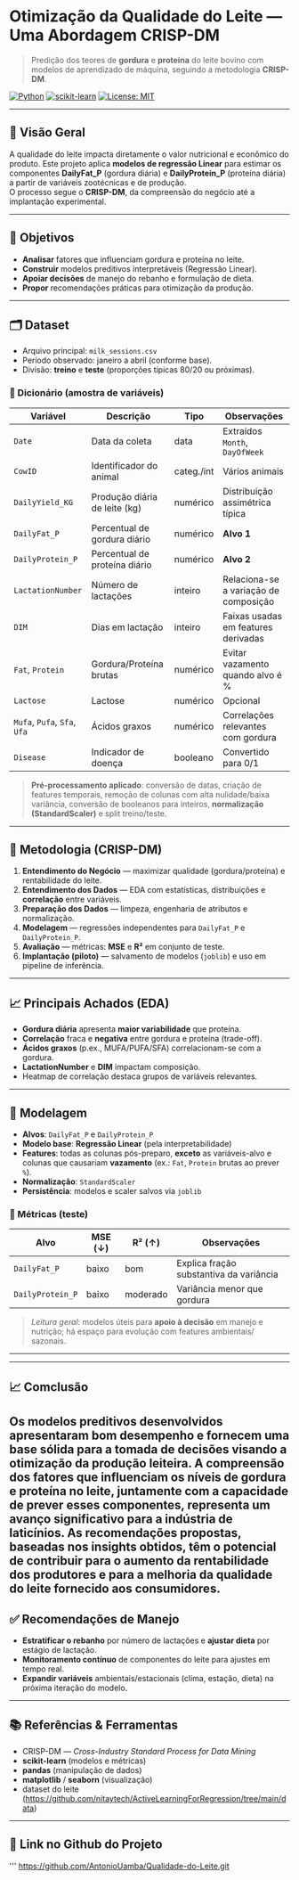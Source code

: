 # Otimização da Qualidade do Leite — Uma Abordagem CRISP-DM

> Predição dos teores de **gordura** e **proteína** do leite bovino com modelos de aprendizado de máquina, seguindo a metodologia **CRISP-DM**.

[![Python](https://img.shields.io/badge/Python-3.10%2B-blue.svg)](#) [![scikit-learn](https://img.shields.io/badge/scikit--learn-ML-orange.svg)](#) [![License: MIT](https://img.shields.io/badge/License-MIT-green.svg)](#)

---

## 📌 Visão Geral

A qualidade do leite impacta diretamente o valor nutricional e econômico do produto. Este projeto aplica **modelos de regressão Linear** para estimar os componentes **DailyFat_P** (gordura diária) e **DailyProtein_P** (proteína diária) a partir de variáveis zootécnicas e de produção.  
O processo segue o **CRISP-DM**, da compreensão do negócio até a implantação experimental.

---

## 🧭 Objetivos

- **Analisar** fatores que influenciam gordura e proteína no leite.
- **Construir** modelos preditivos interpretáveis (Regressão Linear).
- **Apoiar decisões** de manejo do rebanho e formulação de dieta.
- **Propor** recomendações práticas para otimização da produção.

---

## 🗂️ Dataset

- Arquivo principal: `milk_sessions.csv`
- Período observado: janeiro a abril (conforme base).  
- Divisão: **treino** e **teste** (proporções típicas 80/20 ou próximas).

### 📑 Dicionário (amostra de variáveis)

| Variável            | Descrição                                      | Tipo        | Observações |
|---------------------|-------------------------------------------------|-------------|-------------|
| `Date`              | Data da coleta                                  | data        | Extraídos `Month`, `DayOfWeek` |
| `CowID`             | Identificador do animal                         | categ./int  | Vários animais |
| `DailyYield_KG`     | Produção diária de leite (kg)                   | numérico    | Distribuição assimétrica típica |
| `DailyFat_P`        | Percentual de gordura diário                    | numérico    | **Alvo 1** |
| `DailyProtein_P`    | Percentual de proteína diário                   | numérico    | **Alvo 2** |
| `LactationNumber`   | Número de lactações                             | inteiro     | Relaciona-se a variação de composição |
| `DIM`               | Dias em lactação                                | inteiro     | Faixas usadas em features derivadas |
| `Fat`, `Protein`    | Gordura/Proteína brutas                         | numérico    | Evitar vazamento quando alvo é % |
| `Lactose`           | Lactose                                         | numérico    | Opcional |
| `Mufa`, `Pufa`, `Sfa`, `Ufa` | Ácidos graxos                         | numérico    | Correlações relevantes com gordura |
| `Disease`           | Indicador de doença                             | booleano    | Convertido para 0/1 |

> **Pré-processamento aplicado**: conversão de datas, criação de features temporais, remoção de colunas com alta nulidade/baixa variância, conversão de booleanos para inteiros, **normalização (StandardScaler)** e split treino/teste.

---

## 🔬 Metodologia (CRISP-DM)

1. **Entendimento do Negócio** — maximizar qualidade (gordura/proteína) e rentabilidade do leite.  
2. **Entendimento dos Dados** — EDA com estatísticas, distribuições e **correlação** entre variáveis.  
3. **Preparação dos Dados** — limpeza, engenharia de atributos e normalização.  
4. **Modelagem** — regressões independentes para `DailyFat_P` e `DailyProtein_P`.  
5. **Avaliação** — métricas: **MSE** e **R²** em conjunto de teste.  
6. **Implantação (piloto)** — salvamento de modelos (`joblib`) e uso em pipeline de inferência.

---

## 📈 Principais Achados (EDA)

- **Gordura diária** apresenta **maior variabilidade** que proteína.  
- **Correlação** fraca e **negativa** entre gordura e proteína (trade-off).  
- **Ácidos graxos** (p.ex., MUFA/PUFA/SFA) correlacionam-se com a gordura.  
- **LactationNumber** e **DIM** impactam composição.  
- Heatmap de correlação destaca grupos de variáveis relevantes.

---

## 🤖 Modelagem

- **Alvos**: `DailyFat_P` e `DailyProtein_P`  
- **Modelo base**: **Regressão Linear** (pela interpretabilidade)  
- **Features**: todas as colunas pós-preparo, **exceto** as variáveis-alvo e colunas que causariam **vazamento** (ex.: `Fat`, `Protein` brutas ao prever `%`).  
- **Normalização**: `StandardScaler`  
- **Persistência**: modelos e scaler salvos via `joblib`

### 📏 Métricas (teste)

| Alvo               | MSE (↓) | R² (↑) | Observações |
|--------------------|---------|--------|-------------|
| `DailyFat_P`       | baixo   | bom    | Explica fração substantiva da variância |
| `DailyProtein_P`   | baixo   | moderado| Variância menor que gordura |

> *Leitura geral*: modelos úteis para **apoio à decisão** em manejo e nutrição; há espaço para evolução com features ambientais/ sazonais.

---


---
## 📈 Comclusão 

Os modelos preditivos desenvolvidos apresentaram
bom desempenho e fornecem uma base sólida para a tomada de decisões visando a
otimização da produção leiteira.
A compreensão dos fatores que influenciam os níveis de gordura e proteína no leite,
juntamente com a capacidade de prever esses componentes, representa um avanço
significativo para a indústria de laticínios. As recomendações propostas, baseadas nos
insights obtidos, têm o potencial de contribuir para o aumento da rentabilidade dos
produtores e para a melhoria da qualidade do leite fornecido aos consumidores.
---

## ✅ Recomendações de Manejo

- **Estratificar o rebanho** por número de lactações e **ajustar dieta** por estágio de lactação.  
- **Monitoramento contínuo** de componentes do leite para ajustes em tempo real.  
- **Expandir variáveis** ambientais/estacionais (clima, estação, dieta) na próxima iteração do modelo.

---


## 📚 Referências & Ferramentas

- CRISP-DM — *Cross-Industry Standard Process for Data Mining*  
- **scikit-learn** (modelos e métricas)  
- **pandas** (manipulação de dados)  
- **matplotlib** / **seaborn** (visualização)
- dataset do leite (https://github.com/nitaytech/ActiveLearningForRegression/tree/main/data)

---

## 🔗 Link no Github do Projeto
'''
https://github.com/AntonioUamba/Qualidade-do-Leite.git
```



